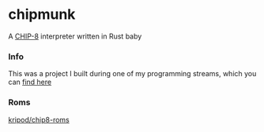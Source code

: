 # chipmunk

A [CHIP-8](https://en.wikipedia.org/wiki/CHIP-8) interpreter written in Rust baby

### Info

This was a project I built during one of my programming streams, which you can [find here](https://twitch.tv/reaganmcf_)

### Roms

[kripod/chip8-roms](https://github.com/kripod/chip8-roms/)
